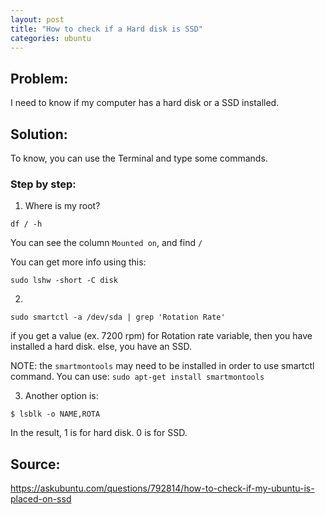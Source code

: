 ```yaml
---
layout: post
title: "How to check if a Hard disk is SSD"
categories: ubuntu
---
```


## Problem: 

I need to know if my computer has a hard disk or a SSD installed. 

## Solution:
To know, you can use the Terminal and type some commands.




### Step by step:

1. Where is my root?
```
df / -h
```

You can see the column `Mounted on`, and find `/`

You can get more info using this:

```
sudo lshw -short -C disk 
```

2.  
```
sudo smartctl -a /dev/sda | grep 'Rotation Rate'
```
if you get a value (ex. 7200 rpm) for Rotation rate variable, then you have installed a hard disk.
else, you have an SSD.

NOTE: the `smartmontools` may need to be installed in order to use smartctl command. You can use: `sudo apt-get install smartmontools`

3. Another option is:

```
$ lsblk -o NAME,ROTA  
```

In the result, 1 is for hard disk. 0 is for SSD.







## Source:

<https://askubuntu.com/questions/792814/how-to-check-if-my-ubuntu-is-placed-on-ssd>
